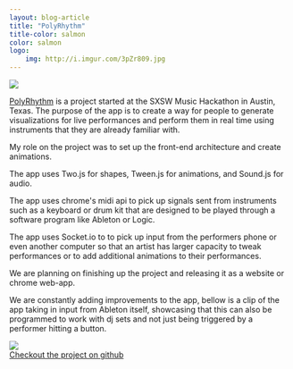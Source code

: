 ```yaml
---
layout: blog-article
title: "PolyRhythm"
title-color: salmon
color: salmon
logo:
    img: http://i.imgur.com/3pZr809.jpg
---
```

<img src="../../img/polyrhythm.jpg"/>

<a href="http://prh.herokuapp.com/about">PolyRhythm</a> is a project started at the SXSW Music Hackathon in Austin, Texas. The purpose of the app is to create a way for people to generate visualizations for live performances and perform them in real time using instruments that they are already familiar with.

My role on the project was to set up the front-end architecture and create animations.

The app uses Two.js for shapes, Tween.js for animations, and Sound.js for audio.

The app uses chrome's midi api to pick up signals sent from instruments such as a keyboard or drum kit that are designed to be played through a software program like Ableton or Logic.

The app uses Socket.io to to pick up input from the performers phone or even another computer so that an artist has larger capacity to tweak performances or to add additional animations to their performances.

We are planning on finishing up the project and releasing it as a website or chrome web-app.

We are constantly adding improvements to the app, bellow is a clip of the app taking in input from Ableton itself, showcasing that this can also be programmed to work with dj sets and not just being triggered by a performer hitting a button.

<img src="../../img/pr-ableton-gif.gif"/>

<div class="band--CENTERED">
    <a href="https://github.com/imdevan/polyrhythm" class="base--a">
        <span class="project--external-link">
            Checkout the project on github
        </span>
    </a>
</div>
